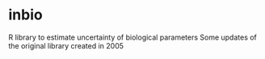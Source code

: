 # inbio
R library to estimate uncertainty of biological parameters
Some updates of the original library created in 2005
